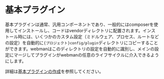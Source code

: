 # 基本プラグイン

基本プラグインは通常、汎用コンポーネントであり、一般的にはcomposerを使用してインストールし、コードはvendorディレクトリに配置されます。インストール時には、いくつかのカスタム設定（ミドルウェア、プロセス、ルートなどの設定）を自動的に`{プロジェクト}config/plugin`ディレクトリにコピーすることができます。webmanはこのディレクトリの設定を自動的に識別し、メインの設定にマージしてプラグインがwebmanの任意のライフサイクルに介入できるようにします。

詳細は[基本プラグインの作成](create.md)を参照してください。
